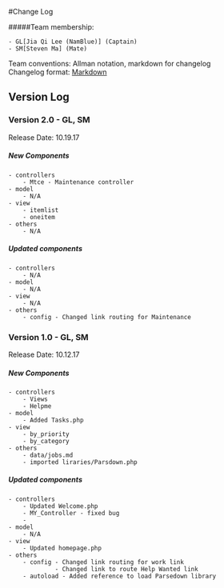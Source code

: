 #Change Log

#####Team membership:  

    - GL[Jia Qi Lee (NamBlue)] (Captain)
    - SM[Steven Ma] (Mate)

Team conventions: Allman notation, markdown for changelog  
Changelog format: [Markdown](https://github.com/adam-p/markdown-here/wiki/Markdown-Cheatsheet) 


## Version Log
### Version 2.0 - GL, SM
Release Date: 10.19.17

##### New Components
    - controllers     
        - Mtce - Maintenance controller
    - model     
        - N/A
    - view
        - itemlist
        - oneitem
    - others
        - N/A

##### Updated components
    - controllers
        - N/A    
    - model     
        - N/A
    - view
        - N/A
    - others
        - config - Changed link routing for Maintenance

### Version 1.0 - GL, SM
Release Date: 10.12.17

##### New Components
    - controllers     
        - Views
        - Helpme
    - model     
        - Added Tasks.php
    - view
        - by_priority
        - by_category
    - others
        - data/jobs.md
        - imported liraries/Parsdown.php

##### Updated components
    - controllers     
        - Updated Welcome.php
        - MY_Controller - fixed bug
        - 
    - model     
        - N/A
    - view
        - Updated homepage.php
    - others
        - config - Changed link routing for work link
                 - Changed link to route Help Wanted link
        - autoload - Added reference to load Parsedown library